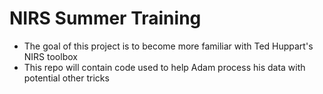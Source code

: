 # NIRS Summer Training
- The goal of this project is to become more familiar with Ted Huppart's NIRS toolbox
- This repo will contain code used to help Adam process his data with potential other tricks
